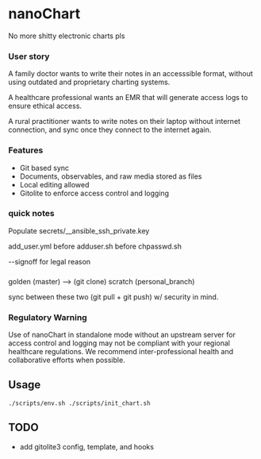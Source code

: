 # nanoChart
No more shitty electronic charts pls

### User story
A family doctor wants to write their notes in an accesssible format, without using outdated and proprietary charting systems.

A healthcare professional wants an EMR that will generate access logs to ensure ethical access.

A rural practitioner wants to write notes on their laptop without internet connection, and sync once they connect to the internet again.

### Features
- Git based sync
- Documents, observables, and raw media stored as files
- Local editing allowed
- Gitolite to enforce access control and logging

### quick notes
Populate secrets/__ansible_ssh_private.key

add_user.yml before adduser.sh before chpasswd.sh

--signoff for legal reason

### 

golden (master)      --> (git clone)    scratch (personal_branch)

sync between these two (git pull + git push) w/ security in mind.


### Regulatory Warning

Use of nanoChart in standalone mode without an upstream server for access control and logging may not be compliant with your regional healthcare regulations. We recommend inter-professional health and collaborative efforts when possible.

## Usage

```
./scripts/env.sh ./scripts/init_chart.sh
```


## TODO

- add gitolite3 config, template, and hooks
